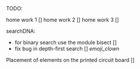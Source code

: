 TODO:

home work 1 []
home work 2 []
home work 3 []

searchDNA:
- for binary search use the module bisect []
- fix bug in depth-first search [] *emoji_clown*

Placement of elements on the printed circuit board []

